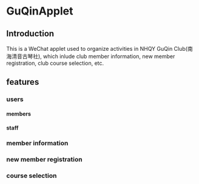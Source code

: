 # GuQinApplet

## Introduction

This is a WeChat applet used to organize activities in NHQY GuQin Club(南海清音古琴社), which inlude club member information, new member registration, club course selection, etc.

## features

### users

#### members

#### staff

### member information

### new member registration

### course selection